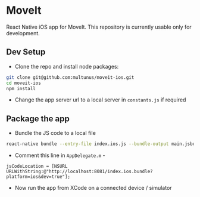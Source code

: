 # MoveIt
React Native iOS app for MoveIt. This repository is currently usable only for development.

## Dev Setup
- Clone the repo and install node packages:
``` bash
git clone git@github.com:multunus/moveit-ios.git
cd moveit-ios
npm install
```
- Change the app server url to a local server in `constants.js` if required

## Package the app
- Bundle the JS code to a local file
``` bash
react-native bundle --entry-file index.ios.js --bundle-output main.jsbundle
```
- Comment this line in `AppDelegate.m` -
```
jsCodeLocation = [NSURL URLWithString:@"http://localhost:8081/index.ios.bundle?platform=ios&dev=true"];
```
- Now run the app from XCode on a connected device / simulator
